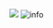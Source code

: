 ![](https://visitor-badge.glitch.me/badge?page_id=yxj17173.readme)
![info](https://github-readme-stats.vercel.app/api?username=yxj17173&show_icons=true&count_private=true&hide=prs&theme=default_repocard)
